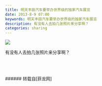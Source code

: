 ```yaml
---
title: 明天丰田汽车要举办世界级的独家汽车展览
date: 2013-8-9 07:00
keywords: 明天丰田汽车要举办世界级的独家汽车展览
description: 有没有人去拍几张照片来分享啊？
categories: sharing
---
```

<td class="t_f" id="postmessage_32809">


<img aid="12785" data-cf-modified-fe4e1a6b913241233e2317e7-="" file="data/attachment/forum/201308/09/070015mjxk5x44ajnk4tga.png.thumb.jpg" id="aimg_12785" inpost="1" onclick="" onmouseover="" src="http://www.flw.ph/data/attachment/forum/201308/09/070015mjxk5x44ajnk4tga.png" style="cursor:pointer" zoomfile="data/attachment/forum/201308/09/070015mjxk5x44ajnk4tga.png"/>


有没有人去拍几张照片来分享啊？<br/>
<br/>
<br/>
<br/>
</td>
###### 转载自[菲龙网]